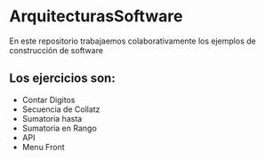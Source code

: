 
# ArquitecturasSoftware

En este repositorio trabajaemos colaborativamente los ejemplos de construcción de software

## Los ejercicios son:

- Contar Digitos
- Secuencia de Collatz
- Sumatoria hasta
- Sumatoria en Rango
- API
- Menu Front